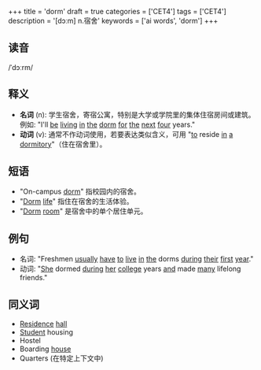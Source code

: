 +++
title = 'dorm'
draft = true
categories = ['CET4']
tags = ['CET4']
description = '[dɔːm] n.宿舍'
keywords = ['ai words', 'dorm']
+++

## 读音
/ˈdɔːrm/

## 释义
- **名词** (n): 学生宿舍，寄宿公寓，特别是大学或学院里的集体住宿房间或建筑。例如: "I'll [be](/post/be/) [living](/post/living/) [in](/post/in/) [the](/post/the/) [dorm](/post/dorm/) [for](/post/for/) [the](/post/the/) [next](/post/next/) [four](/post/four/) years."
- **动词** (v): 通常不作动词使用，若要表达类似含义，可用 "[to](/post/to/) reside [in](/post/in/) [a](/post/a/) [dormitory](/post/dormitory/)"（住在宿舍里）。

## 短语
- "On-campus [dorm](/post/dorm/)" 指校园内的宿舍。
- "[Dorm](/post/dorm/) [life](/post/life/)" 指住在宿舍的生活体验。
- "[Dorm](/post/dorm/) [room](/post/room/)" 是宿舍中的单个居住单元。

## 例句
- 名词: "Freshmen [usually](/post/usually/) [have](/post/have/) [to](/post/to/) [live](/post/live/) [in](/post/in/) [the](/post/the/) dorms [during](/post/during/) [their](/post/their/) [first](/post/first/) [year](/post/year/)."
- 动词: "[She](/post/she/) dormed [during](/post/during/) [her](/post/her/) [college](/post/college/) years [and](/post/and/) made [many](/post/many/) lifelong friends."

## 同义词
- [Residence](/post/residence/) [hall](/post/hall/)
- [Student](/post/student/) housing
- Hostel
- Boarding [house](/post/house/)
- Quarters (在特定上下文中)
